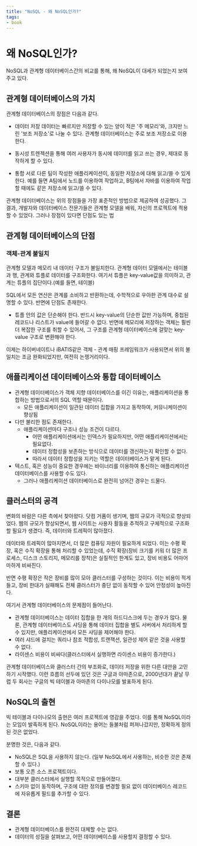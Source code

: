 ```yaml
---
title: "NoSQL - 왜 NoSQL인가?"
tags:
- book
---
```


# 왜 NoSQL인가?
NoSQL과 관계형 데이터베이스간의 비교를 통해, 왜 NoSQL이 대세가 되었는지 보여주고 있다.

## 관계형 데이터베이스의 가치
관계형 데이터베이스의 장점은 다음과 같다.

- 데이터 저장
데이터는 빠르지만 저장할 수 있는 양이 적은 '주 메모리'와, 크지만 느린 '보조 저장소'로 나눌 수 있다.
관계형 데이터베이스는 주로 보조 저장소로 이용한다.

- 동시성
트렌젝션을 통해 여러 사용자가 동시에 데이터를 읽고 쓰는 경우, 제대로 동작하게 할 수 있다.

- 통합
서로 다른 팀이 작성한 애플리케이션이, 동일한 저장소에 대해 읽고/쓸 수 있게 한다.
예를 들면 A팀에서 노드를 이용하여 작업하고, B팀에서 자바를 이용하여 작업할 때에도 같은 저장소에 읽고/쓸 수 있다.

관계형 데이터베이스는 위의 장점들을 가장 표준적인 방법으로 제공하여 성공했다. 그 결과, 개발자와 데이터베이스 전문가들은 관계형 모델을 배워,
자신의 프로젝트에 적용할 수 있었다. 그러나 장점이 있다면 단점도 있는 법

## 관계형 데이터베이스의 단점

### 객체-관계 불일치
관계형 모델과 메모리 내 데이터 구조가 불일치한다. 관계형 데이터 모델에서는 테이블과 행, 관계와 튜플로 데이터를 구조화한다.
여기서 튜플은 key-value값을 의미하고, 관계는 튜플의 집단이다.(예를 들면, 테이블)

SQL에서 모든 연산은 관계를 소비하고 반환하는데, 수학적으로 우아한 관계 대수로 설명할 수 있다.
반면에 단점도 존재한다.

- 튜플 안의 값은 단순해야 한다.
반드시 key-value의 단순한 값만 가능하며, 중첩된 레코드나 리스트가 value에 들어갈 수 없다. 반면에 메모리에 저장하는 객체는 
훨씬 더 복잡한 구조를 취할 수 있어서, 그 구조를 관계형 데이터베이스에 걸맞는 key-value 구조로 변환해야 한다.

이제는 하이버네이트나 iBATIS같은 객체 - 관계 매핑 프레임워크가 사용되면서 위의 불일치는 조금 완화되었지만, 여전히 논쟁거리이다.

## 애플리케이션 데이터베이스와 통합 데이터베이스

- 관계형 데이터베이스가 객체 지향 데이터베이스를 이긴 이유는, 애플리케이션을 통합하는 방법으로서의 SQL 역할 때문이다.
    - 모든 애플리케이션이 일관된 데이터 집합을 가지고 동작하여, 커뮤니케이션이 향상됨
- 다만 불리한 점도 존재한다.
    - 애플리케이션마다 구조나 성능 조건이 다르다.
        - 어떤 애플리케이션에서는 인덱스가 필요하지만, 어떤 애플리케이션에서는 필요없다.
        - 데이터 정합성을 보존하는 방식으로 데이터를 갱신하는지 확인할 수 없다.
        - 따라서 데이터 정합성을 지키는 역할은 데이터베이스가 맡게 된다.
- 텍스트, 혹은 성능이 중요한 경우에는 바이너리를 이용하여 통신하는 애플리케이션 데이터베이스를 사용할 수도 있다.
    - 그러나 애플리케이션 데이터베이스로 완전히 넘어간 경우는 드물다.

## 클러스터의 공격
변화의 바람은 다른 측에서 찾아왔다. 닷컴 거품이 생기며, 웹의 규모가 극적으로 향상되었다. 웹의 규모가 향상되면서,
웹 사이트는 사용자 활동을 추적하고 구체적으로 구조화 할 필요가 생겼다. 즉, 데이터와 트레픽이 많아졌다.

데이터와 트레픽이 많아지면서, 더 많은 컴퓨팅 자원이 필요하게 되었다. 이는 수평 확장, 혹은 수직 확장을 통해 처리할 수 있었는데, 수직 확장(장비 크기를 키워 더 많은 프로세스, 디스크 스토리지, 메모리를 장착)은 실질적인 한계도 있고, 장비 비용도 어마어마하게 비싸진다.

반면 수평 확장은 작은 장비를 많이 모아 클러스터를 구성하는 것이다. 이는 비용이 적게 들고, 장비 한대가 실패해도 전체 클러스터가 중단 없이 동작할 수 있어 안정성이 높아진다.

여기서 관계형 데이터베이스의 문제점이 들어난다. 

- 관계형 데이터베이스는 데이터 집합을 한 개의 하드디스크에 두는 경우가 많다. 물론, 관계형 데이터베이스도 샤딩을 통해 데이터 집합을 별도 서버에서 처리하게 할 수 있지만, 애플리케이션에서 모든 샤딩을 제어해야 한다.
- 여러 샤드에 걸치는 쿼리나 참조 적합성, 트랜잭션, 일관성 제어 같은 것을 사용할 수 없다.
- 라이센스 비용이 비싸다(클러스터에서 실행하면 라이센스 비용이 증가한다.)

관계형 데이터베이스와 클러스터 간의 부조화로, 데이터 저장을 위한 다른 대안을 고민하기 시작했다. 이런 흐름의 선두에 있던 것은 구글과 아마존으로, 2000년대가 끝날 무렵 두 회사는 구글의 빅 테이블과 아마존의 다이나모를 발표하게 된다.

## NoSQL의 출현
빅 테이블과 다이나모의 출현은 여러 프로젝트에 영감을 주었다. 이를 통해 NoSQL이라는 모임이 발족하게 된다. NoSQL이라는 용어는 들불처럼 퍼져나갔지만, 정확하게 정의된 것은 없었다.

분명한 것은, 다음과 같다.

- NoSQL은 SQL을 사용하지 않는다. (일부 NoSQL에서 사용하는, 비슷한 것은 존재할 수 있다.)
- 보통 오픈 소스 프로젝트이다.
- 대부분 클러스터에서 실행할 목적으로 만들어졌다.
- 스키마 없이 동작하며, 구조에 대한 정의를 변경할 필요 없이 데이터베이스 레코드에 자유롭게 필드를 추가할 수 있다.

## 결론
- 관계형 데이터베이스를 완전히 대체할 수는 없다.
- 데이터의 성질을 살펴보고, 어떤 데이터베이스를 사용할지 결정할 수 있다.



